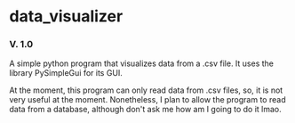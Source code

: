 # data_visualizer
### V. 1.0
A simple python program that visualizes data from a .csv file. It uses the library PySimpleGui for its GUI.

At the moment, this program can only read data from .csv files, so, it is not very useful at the moment. Nonetheless, I plan to allow the program to read data from a database, although don't ask me how am I going to do it lmao.
